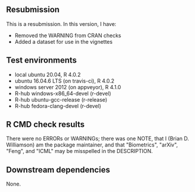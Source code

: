 ## Resubmission
This is a resubmission. In this version, I have:

* Removed the WARNING from CRAN checks
* Added a dataset for use in the vignettes

## Test environments
* local ubuntu 20.04, R 4.0.2
* ubuntu 16.04.6 LTS (on travis-ci), R 4.0.2
* windows server 2012 (on appveyor), R 4.1.0
* R-hub windows-x86_64-devel (r-devel)
* R-hub ubuntu-gcc-release (r-release)
* R-hub fedora-clang-devel (r-devel)

## R CMD check results
There were no ERRORs or WARNINGs; there was one NOTE, that I (Brian D. Williamson) am the package maintainer, and that "Biometrics", "arXiv", "Feng", and "ICML" may be misspelled in the DESCRIPTION.

## Downstream dependencies
None.
